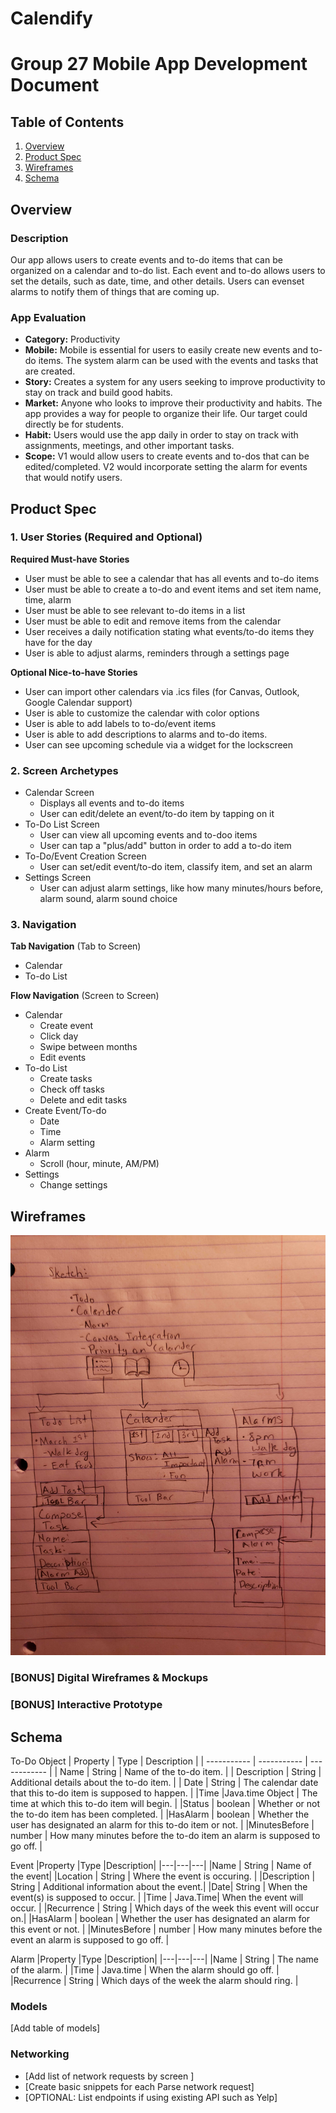 # Calendify
# Group 27 Mobile App Development Document    

## Table of Contents
1. [Overview](#Overview)
1. [Product Spec](#Product-Spec)
1. [Wireframes](#Wireframes)
2. [Schema](#Schema)

## Overview
### Description
Our app allows users to create events and to-do items that can be organized on a calendar and to-do list. Each event and to-do allows users to set the details, such as date, time, and other details. Users can evenset alarms to notify them of things that are coming up.

### App Evaluation
- **Category:** Productivity
- **Mobile:** Mobile is essential for users to easily create new events and to-do items. The system alarm can be used with the events and tasks that are created.
- **Story:** Creates a system for any users seeking to improve productivity to stay on track and build good habits.
- **Market:** Anyone who looks to improve their productivity and habits. The app provides a way for people to organize their life. Our target could directly be for students.
- **Habit:** Users would use the app daily in order to stay on track with assignments, meetings, and other important tasks.
- **Scope:** V1 would allow users to create events and to-dos that can be edited/completed. V2 would incorporate setting the alarm for events that would notify users.

## Product Spec

### 1. User Stories (Required and Optional)

**Required Must-have Stories**

* User must be able to see a calendar that has all events and to-do items
* User must be able to create a to-do and event items and set item name, time, alarm
* User must be able to see relevant to-do items in a list
* User must be able to edit and remove items from the calendar
* User receives a daily notification stating what events/to-do items they have for the day
* User is able to adjust alarms, reminders through a settings page


**Optional Nice-to-have Stories**

* User can import other calendars via .ics files (for Canvas, Outlook, Google Calendar support)
* User is able to customize the calendar with color options
* User is able to add labels to to-do/event items
* User is able to add descriptions to alarms and to-do items. 
* User can see upcoming schedule via a widget for the lockscreen

### 2. Screen Archetypes

* Calendar Screen
   * Displays all events and to-do items
   * User can edit/delete an event/to-do item by tapping on it
* To-Do List Screen
   * User can view all upcoming events and to-doo items
   * User can tap a "plus/add" button in order to add a to-do item
* To-Do/Event Creation Screen
    * User can set/edit event/to-do item, classify item, and set an alarm 
* Settings Screen
    * User can adjust alarm settings, like how many minutes/hours before, alarm sound, alarm sound choice

### 3. Navigation

**Tab Navigation** (Tab to Screen)

* Calendar
* To-do List

**Flow Navigation** (Screen to Screen)

* Calendar
   * Create event
   * Click day
   * Swipe between months
   * Edit events
* To-do List
   * Create tasks
   * Check off tasks
   * Delete and edit tasks
* Create Event/To-do
   * Date
   * Time
   * Alarm setting
* Alarm
   * Scroll (hour, minute, AM/PM)
* Settings
    * Change settings

## Wireframes
<img src="wireframe.jpg" width=600>

### [BONUS] Digital Wireframes & Mockups

### [BONUS] Interactive Prototype

## Schema 
To-Do Object
| Property      | Type | Description |
| ----------- | ----------- | ------------ |
| Name | String  | Name of the to-do item. |
| Description | String | Additional details about the to-do item. |
| Date | String | The calendar date that this to-do item is supposed to happen. |
|Time |Java.time Object | The time at which this to-do item will begin. |
|Status | boolean | Whether or not the to-do item has been completed. |
|HasAlarm | boolean | Whether the user has designated an alarm for this to-do item or not. |
|MinutesBefore | number | How many minutes before the to-do item an alarm is supposed to go off. |

Event
|Property |Type |Description|
|---|---|---|
|Name | String | Name of the event|
|Location | String | Where the event is occuring. |
|Description | String | Additional information about the event.|
|Date| String | When the event(s) is supposed to occur. |
|Time | Java.Time| When the event will occur. |
|Recurrence | String | Which days of the week this event will occur on.|
|HasAlarm | boolean | Whether the user has designated an alarm for this event or not. |
|MinutesBefore | number | How many minutes before the event an alarm is supposed to go off. |

Alarm 
|Property |Type |Description|
|---|---|---|
|Name | String | The name of the alarm. |
|Time | Java.time | When the alarm should go off. |
|Recurrence | String | Which days of the week the alarm should ring. |
### Models
[Add table of models]
### Networking
- [Add list of network requests by screen ]
- [Create basic snippets for each Parse network request]
- [OPTIONAL: List endpoints if using existing API such as Yelp]
